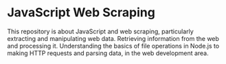 # JavaScript Web Scraping

This repository is about JavaScript and web scraping, particularly extracting and manipulating web data. Retrieving information from the web and processing it. Understanding the basics of file operations in Node.js to making HTTP requests and parsing data, in the web development area.
